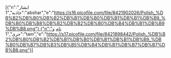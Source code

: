 [{"n":"ابشار جاذبه","1":"abshar","e":"https://s16.picofile.com/file/8421902026/Polish_%DB%B2%DB%B0%DB%B2%DB%B1%DB%B0%DB%B1%DB%B1%DB%B9_%DB%B0%DB%B8%DB%B2%DB%B2%DB%B0%DB%B4%DB%B1%DB%B9%DB%B8.png"},{"n":"تام و جری","1":"tam","e":"https://s17.picofile.com/file/8421898442/Polish_%DB%B2%DB%B0%DB%B2%DB%B1%DB%B0%DB%B1%DB%B1%DB%B9_%DB%B0%DB%B7%DB%B3%DB%B5%DB%B4%DB%B1%DB%B7%DB%B7%DB%B8.png"}]
